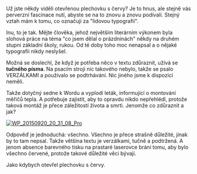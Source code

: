 <!-- dcterms:identifier = riderweblog#1281 -->
<!-- dcterms:title = Červí typografie -->
<!-- dcterms:abstract = Už jste někdy viděli otevřenou plechovku s červy? Je to hnus, ale stejně vás perverzní fascinace nutí, abyste se na to znovu a znovu podívali. Stejný vztah mám k tomu, co označuji za "lidovou typografii". -->
<!-- np9:categoryId = 2 -->
<!-- x4w:category = Lidé a jiná zvěř -->
<!-- np9:authorId = 1 -->
<!-- np9:authorEmail = michal.valasek@altairis.cz -->
<!-- dcterms:creator = Michal Altair Valášek -->
<!-- dcterms:created = 2015-09-21T17:07:20.093+02:00 -->
<!-- dcterms:date = 2015-09-21T17:00:00+02:00 -->

Už jste někdy viděli otevřenou plechovku s červy? Je to hnus, ale stejně vás perverzní fascinace nutí, abyste se na to znovu a znovu podívali. Stejný vztah mám k tomu, co označuji za "lidovou typografii".

Inu, to je tak. Mějte člověka, jehož největším literárním výkonem byla slohová práce na téma "co jsem dělal o prázdninách" někdy na druhém stupni základní školy, rukou. Od té doby toho moc nenapsal a o nějaké typografii nikdy neslyšel.

Možná se doslechl, že když je potřeba něco v textu zdůraznit, užívá se **tučného písma**. Na psacím stroji nic takového nebylo, takže se psalo VERZÁLKAMI a používalo se podtrhávání. Nic jiného jsme k dispozici neměli.

Takže dotyčný sedne k Wordu a vyplodí leták, informující o montování měřičů tepla. A potřebuje zajistit, aby to opravdu nikdo nepřehlédl, protože taková montáž je přece záležitostí života a smrti. Jenomže co zdůraznit a jak?

[![WP_20150920_20_31_08_Pro](https://www.cdn.altairis.cz/Blog/2015/20150921-WP_20150920_20_31_08_Pro_thumb.jpg "WP_20150920_20_31_08_Pro")](https://www.cdn.altairis.cz/Blog/2015/20150921-WP_20150920_20_31_08_Pro_2.jpg)

Odpověď je jednoduchá: všechno. Všechno je přece strašně důležité, jinak by to tam nepsal. Takže většina textu je verzálkami, tučně a podtržená. A jenom absence barevného tisku na prastaré laserovce brání tomu, aby bylo všechno červené, protože takové důležité věci bývají.

Jako kdybych otevřel plechovku s červy.